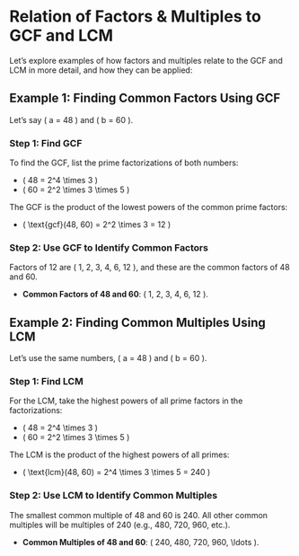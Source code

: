 # Relation of Factors & Multiples to GCF and LCM

Let’s explore examples of how factors and multiples relate to the GCF and LCM in more detail, and how they can be applied:

## Example 1: Finding Common Factors Using GCF

Let’s say \( a = 48 \) and \( b = 60 \).

### Step 1: Find GCF

To find the GCF, list the prime factorizations of both numbers:

- \( 48 = 2^4 \times 3 \)
- \( 60 = 2^2 \times 3 \times 5 \)

The GCF is the product of the lowest powers of the common prime factors:

- \( \text{gcf}(48, 60) = 2^2 \times 3 = 12 \)

### Step 2: Use GCF to Identify Common Factors

Factors of 12 are \( 1, 2, 3, 4, 6, 12 \), and these are the common factors of 48 and 60.

- **Common Factors of 48 and 60**: \( 1, 2, 3, 4, 6, 12 \).

## Example 2: Finding Common Multiples Using LCM

Let’s use the same numbers, \( a = 48 \) and \( b = 60 \).

### Step 1: Find LCM

For the LCM, take the highest powers of all prime factors in the factorizations:

- \( 48 = 2^4 \times 3 \)
- \( 60 = 2^2 \times 3 \times 5 \)

The LCM is the product of the highest powers of all primes:

- \( \text{lcm}(48, 60) = 2^4 \times 3 \times 5 = 240 \)

### Step 2: Use LCM to Identify Common Multiples

The smallest common multiple of 48 and 60 is 240. All other common multiples will be multiples of 240 (e.g., 480, 720, 960, etc.).

- **Common Multiples of 48 and 60**: \( 240, 480, 720, 960, \ldots \).